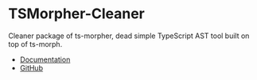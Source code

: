 # TSMorpher-Cleaner

Cleaner package of ts-morpher, dead simple TypeScript AST tool built on top of ts-morph.

- [Documentation](https://ts-morpher.vercel.app)
- [GitHub](https://github.com/LinbuduLab/morpher/)
